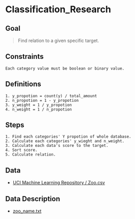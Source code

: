 # Classification_Research
## Goal
>Find relation to a given specific target.

## Constraints
    Each category value must be boolean or binary value.

## Definitions
    1. y_propotion = count(y) / total_amount
    2. n_propotion = 1 - y_propotion
    3. y_weight = 1 / y_propotion
    4. n_weight = 1 / n_propotion

## Steps
    1. Find each categories' Y propotion of whole database.
    2. Calculate each categories' y_wieght and n_weight.
    3. Calculate each data's score to the target.
    4. Sort score.
    5. Calculate relation.

## Data
- [UCI Machine Learning Repository / Zoo.csv](http://archive.ics.uci.edu/ml/datasets/Zoo )

## Data Description
- [zoo_name.txt](https://github.com/djfire1296/Classification_Research/blob/master/zoo_name.txt)